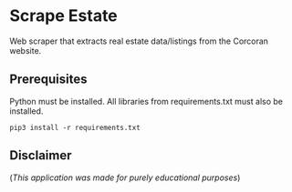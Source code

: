 <h1> Scrape Estate</h1>

Web scraper that extracts real estate data/listings from the Corcoran website. 

<h2> Prerequisites </h2>

Python must be installed. All libraries from requirements.txt must also be installed. 

```
pip3 install -r requirements.txt
```


## Disclaimer

(*This application was made for purely educational purposes*)
